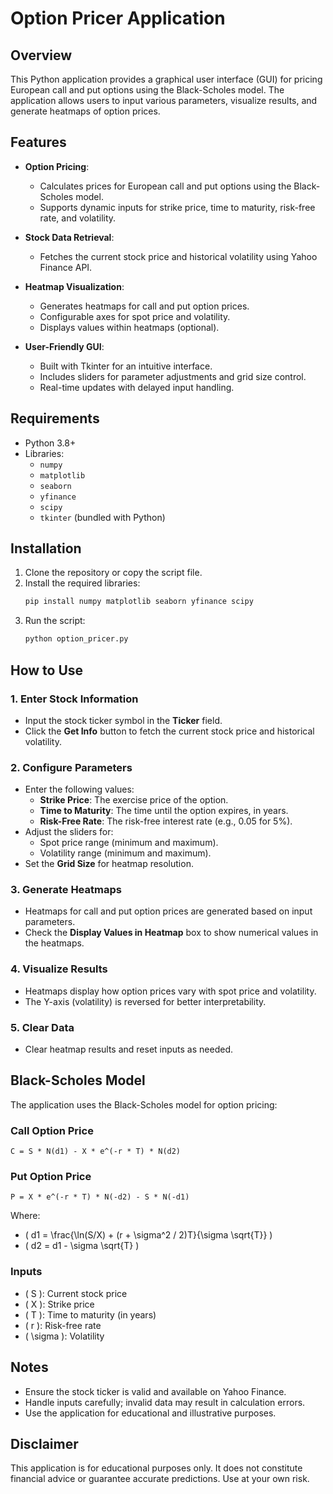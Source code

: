 # Option Pricer Application

## Overview
This Python application provides a graphical user interface (GUI) for pricing European call and put options using the Black-Scholes model. The application allows users to input various parameters, visualize results, and generate heatmaps of option prices.

## Features
- **Option Pricing**:
  - Calculates prices for European call and put options using the Black-Scholes model.
  - Supports dynamic inputs for strike price, time to maturity, risk-free rate, and volatility.

- **Stock Data Retrieval**:
  - Fetches the current stock price and historical volatility using Yahoo Finance API.

- **Heatmap Visualization**:
  - Generates heatmaps for call and put option prices.
  - Configurable axes for spot price and volatility.
  - Displays values within heatmaps (optional).

- **User-Friendly GUI**:
  - Built with Tkinter for an intuitive interface.
  - Includes sliders for parameter adjustments and grid size control.
  - Real-time updates with delayed input handling.

## Requirements
- Python 3.8+
- Libraries:
  - `numpy`
  - `matplotlib`
  - `seaborn`
  - `yfinance`
  - `scipy`
  - `tkinter` (bundled with Python)

## Installation
1. Clone the repository or copy the script file.
2. Install the required libraries:
   ```bash
   pip install numpy matplotlib seaborn yfinance scipy
   ```
3. Run the script:
   ```bash
   python option_pricer.py
   ```

## How to Use
### 1. Enter Stock Information
- Input the stock ticker symbol in the **Ticker** field.
- Click the **Get Info** button to fetch the current stock price and historical volatility.

### 2. Configure Parameters
- Enter the following values:
  - **Strike Price**: The exercise price of the option.
  - **Time to Maturity**: The time until the option expires, in years.
  - **Risk-Free Rate**: The risk-free interest rate (e.g., 0.05 for 5%).
- Adjust the sliders for:
  - Spot price range (minimum and maximum).
  - Volatility range (minimum and maximum).
- Set the **Grid Size** for heatmap resolution.

### 3. Generate Heatmaps
- Heatmaps for call and put option prices are generated based on input parameters.
- Check the **Display Values in Heatmap** box to show numerical values in the heatmaps.

### 4. Visualize Results
- Heatmaps display how option prices vary with spot price and volatility.
- The Y-axis (volatility) is reversed for better interpretability.

### 5. Clear Data
- Clear heatmap results and reset inputs as needed.

## Black-Scholes Model
The application uses the Black-Scholes model for option pricing:

### Call Option Price
```plaintext
C = S * N(d1) - X * e^(-r * T) * N(d2)
```

### Put Option Price
```plaintext
P = X * e^(-r * T) * N(-d2) - S * N(-d1)
```

Where:
- \( d1 = \frac{\ln(S/X) + (r + \sigma^2 / 2)T}{\sigma \sqrt{T}} \)
- \( d2 = d1 - \sigma \sqrt{T} \)

### Inputs
- \( S \): Current stock price
- \( X \): Strike price
- \( T \): Time to maturity (in years)
- \( r \): Risk-free rate
- \( \sigma \): Volatility

## Notes
- Ensure the stock ticker is valid and available on Yahoo Finance.
- Handle inputs carefully; invalid data may result in calculation errors.
- Use the application for educational and illustrative purposes.

## Disclaimer
This application is for educational purposes only. It does not constitute financial advice or guarantee accurate predictions. Use at your own risk.

